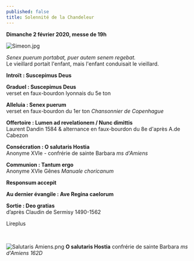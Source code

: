 ```yaml
---
published: false
title: Solennité de la Chandeleur
---
```


**Dimanche 2 février 2020, messe de 19h**  

![Simeon.jpg]({{site.baseurl}}/images/Simeon.jpg)


*Senex puerum portabat, puer autem senem regebat.*  
Le vieillard portait l'enfant, mais l'enfant conduisait le vieillard.

**Introït : Suscepimus Deus**

**Graduel : Suscepimus Deus**  
verset en faux-bourdon lyonnais du 5e ton

**Alleluia : Senex puerum**  
verset en faux-bourdon du 1er ton *Chansonnier de Copenhague*

**Offertoire : Lumen ad revelationem / Nunc dimittis**  
Laurent Dandin 1584 & alternance en faux-bourdon du 8e d'après A.de Cabezon

**Consécration : O salutaris Hostia**  
Anonyme XVIe - confrérie de sainte Barbara *ms d'Amiens*

**Communion : Tantum ergo**  
Anonyme XVIe Gênes *Manuale choricanum*

**Responsum accepit**

**Au dernier évangile : Ave Regina caelorum**

**Sortie : Deo gratias**  
d’après Claudin de Sermisy 1490-1562

Lireplus

&nbsp;

![Salutaris Amiens.png]({{site.baseurl}}/images/Salutaris%20Amiens.png)
**O salutaris Hostia** confrérie de sainte Barbara *ms d'Amiens 162D*
